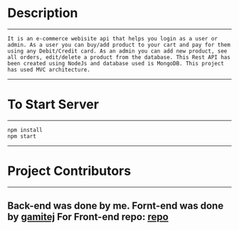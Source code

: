 # Description

---

    It is an e-commerce webisite api that helps you login as a user or admin. As a user you can buy/add product to your cart and pay for them using any Debit/Credit card. As an admin you can add new product, see all orders, edit/delete a product from the database. This Rest API has been created using NodeJs and database used is MongoDB. This project has used MVC architecture.

---

# To Start Server

---

    npm install
    npm start

---

# Project Contributors
---
Back-end was done by me.
Fornt-end was done by [gamitej]
For Front-end repo: [repo]
---

[gamitej]: https://github.com/gamitej
[repo]: https://github.com/gamitej/Ecommerce-MERN
